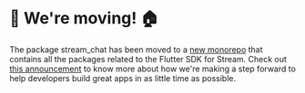 # 🛑 We're moving! 🏠

The package stream_chat has been moved to a [new monorepo](https://github.com/GetStream/stream-chat-flutter) that contains all the packages related to the Flutter SDK for Stream.
Check out [this announcement](https://getstream.io/blog/announcing-flutter-sdk-1-0-0-beta/) to know more about how we're making a step forward to help developers build great apps in as little time as possible.

